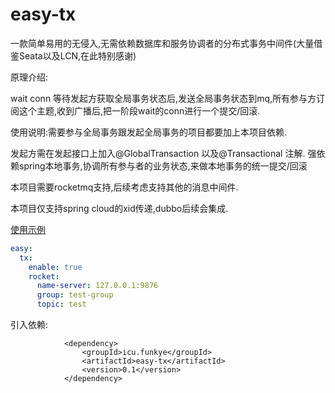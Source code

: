 # easy-tx
一款简单易用的无侵入,无需依赖数据库和服务协调者的分布式事务中间件(大量借鉴Seata以及LCN,在此特别感谢)

原理介绍:

wait conn 等待发起方获取全局事务状态后,发送全局事务状态到mq,所有参与方订阅这个主题,收到广播后,把一阶段wait的conn进行一个提交/回滚.

使用说明:需要参与全局事务跟发起全局事务的项目都要加上本项目依赖.

发起方需在发起接口上加入@GlobalTransaction 以及@Transactional 注解.
强依赖spring本地事务,协调所有参与者的业务状态,来做本地事务的统一提交/回滚

本项目需要rocketmq支持,后续考虑支持其他的消息中间件.

本项目仅支持spring cloud的xid传递,dubbo后续会集成.

[使用示例](https://github.com/a364176773/spring-cloud-demo-easy-tx )

```yaml
easy:
  tx:
    enable: true
    rocket:
      name-server: 127.0.0.1:9876
      group: test-group
      topic: test
```

引入依赖:

```
            <dependency>
                <groupId>icu.funkye</groupId>
                <artifactId>easy-tx</artifactId>
                <version>0.1</version>
            </dependency>
```

